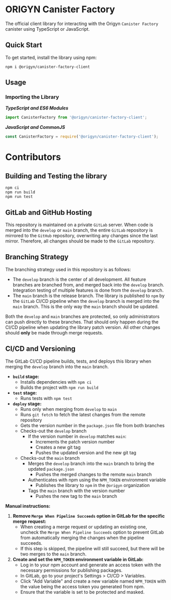 # ORIGYN Canister Factory

The official client library for interacting with the Origyn `Canister Factory` canister using TypeScript or JavaScript.

## Quick Start

To get started, install the library using npm:

```
npm i @origyn/canister-factory-client
```

## Usage

### Importing the Library

**_TypeScript and ES6 Modules_**

```typescript
import CanisterFactory from '@origyn/canister-factory-client';
```

**_JavaScript and CommonJS_**

```javascript
const CanisterFactory = require('@origyn/canister-factory-client');
```

# Contributors

## Building and Testing the library

```
npm ci
npm run build
npm run test
```

## GitLab and GitHub Hosting

This repository is maintained on a private `GitLab` server. When code is merged into the `develop` or `main` branch, the entire `GitLab` repository is mirrored to the `GitHub` repository, overwriting any changes since the last mirror. Therefore, all changes should be made to the `GitLab` repository.

## Branching Strategy

The branching strategy used in this repository is as follows:

- The `develop` branch is the center of all development. All feature branches are branched from, and merged back into the `develop` branch. Integration testing of multiple features is done from the `develop` branch.
- The `main` branch is the release branch. The library is published to `npm` by the `GitLab` CI/CD pipeline when the `develop` branch is merged into the `main` branch. This is the only way the `main` branch should be updated.

Both the `develop` and `main` branches are protected, so only administrators can push directly to these branches. That should only happen during the CI/CD pipeline when updating the library patch version. All other changes should **only** be made through merge requests.

## CI/CD and Versioning

The GitLab CI/CD pipeline builds, tests, and deploys this library when merging the `develop` branch into the `main` branch.

- **`build` stage:**
  - Installs dependencies with `npm ci`
  - Builds the project with `npm run build`
- **`test` stage:**
  - Runs tests with `npm test`
- **`deploy` stage:**
  - Runs only when merging from `develop` to `main`
  - Runs `git fetch` to fetch the latest changes from the remote repository
  - Gets the version number in the `package.json` file from both branches
  - Checks-out the `develop` branch
    - If the version number in `develop` matches `main`:
      - Increments the patch version number
      - Creates a new git tag
      - Pushes the updated version and the new git tag
  - Checks-out the `main` branch
    - Merges the `develop` branch into the `main` branch to bring the updated `package.json`
      - Pushes the merged changes to the remote `main` branch
    - Authenticates with npm using the `NPM_TOKEN` environment variable
      - Publishes the library to `npm` in the `@origyn` organization
    - Tags the `main` branch with the version number
      - Pushes the new tag to the `main` branch

**Manual instructions:**

1. **Remove `Merge When Pipeline Succeeds` option in GitLab for the specific merge request:**
   - When creating a merge request or updating an existing one, uncheck the `Merge When Pipeline Succeeds` option to prevent GitLab from automatically merging the changes when the pipeline succeeds.
   - If this step is skipped, the pipeline will still succeed, but there will be two merges to the `main` branch.
2. **Create and set the `NPM_TOKEN` environment variable in GitLab:**
   - Log in to your npm account and generate an access token with the necessary permissions for publishing packages.
   - In GitLab, go to your project's Settings > CI/CD > Variables.
   - Click "Add Variable" and create a new variable named `NPM_TOKEN` with the value being the access token you generated from npm.
   - Ensure that the variable is set to be protected and masked.
